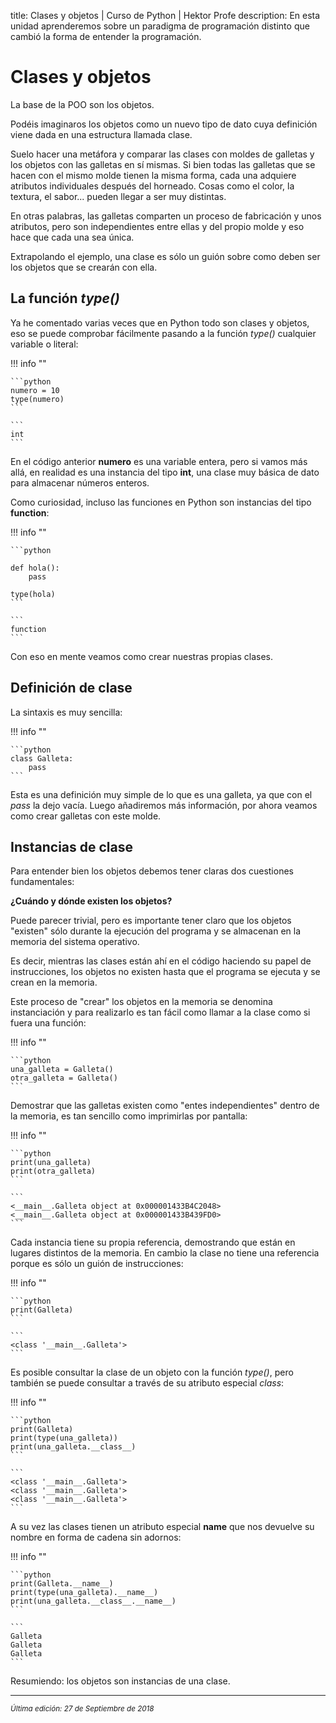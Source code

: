 title: Clases y objetos | Curso de Python | Hektor Profe
description: En esta unidad aprenderemos sobre un paradigma de programación distinto que cambió la forma de entender la programación.

<style>

.admonition.note > .superfences-tabs > label:hover, .headerlink{
    color: #018dc5 !important;
}

.admonition.info{
    font-size: 100%;
}

.admonition.info label{
    font-size: 91%;
}

.admonition.note > .admonition-title {
    display: none;
}

</style>

# Clases y objetos

La base de la POO son los objetos. 

Podéis imaginaros los objetos como un nuevo tipo de dato cuya definición viene dada en una estructura llamada clase. 

Suelo hacer una metáfora y comparar las clases con moldes de galletas y los objetos con las galletas en sí mismas. Si bien todas las galletas que se hacen con el mismo molde tienen la misma forma, cada una adquiere atributos individuales después del horneado. Cosas como el color, la textura, el sabor... pueden llegar a ser muy distintas.

En otras palabras, las galletas comparten un proceso de fabricación y unos atributos, pero son independientes entre ellas y del propio molde y eso hace que cada una sea única.

Extrapolando el ejemplo, una clase es sólo un guión sobre como deben ser los objetos que se crearán con ella.

## La función *type()*

Ya he comentado varias veces que en Python todo son clases y objetos, eso se puede comprobar fácilmente pasando a la función *type()* cualquier variable o literal:

!!! info ""

    ```python 
    numero = 10
    type(numero)
    ```

    ``` 
    int
    ```

En el código anterior **numero** es una variable entera, pero si vamos más allá, en realidad es una instancia del tipo **int**, una clase muy básica de dato para almacenar números enteros.

Como curiosidad, incluso las funciones en Python son instancias del tipo **function**:

!!! info ""

    ```python 

    def hola():
        pass

    type(hola)
    ```

    ``` 
    function
    ```

Con eso en mente veamos como crear nuestras propias clases.

## Definición de clase

La sintaxis es muy sencilla:

!!! info ""

    ```python 
    class Galleta:
        pass
    ```

Esta es una definición muy simple de lo que es una galleta, ya que con el *pass* la dejo vacía. Luego añadiremos más información, por ahora veamos como crear galletas con este molde.

## Instancias de clase

Para entender bien los objetos debemos tener claras dos cuestiones fundamentales:

**¿Cuándo y dónde existen los objetos?**

Puede parecer trivial, pero es importante tener claro que los objetos "existen" sólo durante la ejecución del programa y se almacenan en la memoria del sistema operativo.

Es decir, mientras las clases están ahí en el código haciendo su papel de instrucciones, los objetos no existen hasta que el programa se ejecuta y se crean en la memoria.

Este proceso de "crear" los objetos en la memoria se denomina instanciación y para realizarlo es tan fácil como llamar a la clase como si fuera una función:

!!! info ""

    ```python 
    una_galleta = Galleta()
    otra_galleta = Galleta()
    ```

Demostrar que las galletas existen como "entes independientes" dentro de la memoria, es tan sencillo como imprimirlas por pantalla:

!!! info ""

    ```python 
    print(una_galleta)
    print(otra_galleta)
    ```

    ``` 
    <__main__.Galleta object at 0x000001433B4C2048>
    <__main__.Galleta object at 0x000001433B439FD0>
    ```

Cada instancia tiene su propia referencia, demostrando que están en lugares distintos de la memoria. En cambio la clase no tiene una referencia porque es sólo un guión de instrucciones:

!!! info ""

    ```python 
    print(Galleta)
    ```

    ``` 
    <class '__main__.Galleta'>
    ```

Es posible consultar la clase de un objeto con la función *type()*, pero también se puede consultar a través de su atributo especial *class*:

!!! info ""

    ```python 
    print(Galleta)
    print(type(una_galleta))
    print(una_galleta.__class__)
    ```

    ```
    <class '__main__.Galleta'>
    <class '__main__.Galleta'>
    <class '__main__.Galleta'>
    ```

A su vez las clases tienen un atributo especial **name** que nos devuelve su nombre en forma de cadena sin adornos:

!!! info ""

    ```python 
    print(Galleta.__name__)
    print(type(una_galleta).__name__)
    print(una_galleta.__class__.__name__)
    ```

    ``` 
    Galleta
    Galleta
    Galleta
    ```

Resumiendo: los objetos son instancias de una clase.

___
<small class="edited"><i>Última edición: 27 de Septiembre de 2018</i></small>